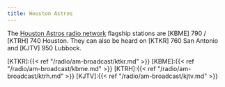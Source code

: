 ```yaml
---
title: Houston Astros
---
```

The [Houston Astros radio network] flagship stations are
[KBME] 790 / [KTRH] 740 Houston. They can also be heard on [KTKR] 760 San Antonio
and [KJTV] 950 Lubbock.

[Houston Astros radio network]:https://www.mlb.com/astros/schedule/radio-affiliates
[KTKR]:{{< ref "/radio/am-broadcast/ktkr.md" >}}
[KBME]:{{< ref "/radio/am-broadcast/kbme.md" >}}
[KTRH]:{{< ref "/radio/am-broadcast/ktrh.md" >}}
[KJTV]:{{< ref "/radio/am-broadcast/kjtv.md" >}}
